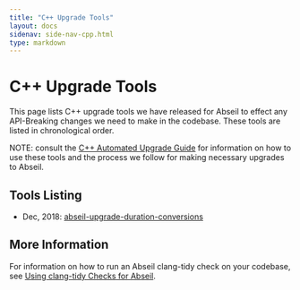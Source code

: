 ```yaml
---
title: "C++ Upgrade Tools"
layout: docs
sidenav: side-nav-cpp.html
type: markdown
---
```


# C++ Upgrade Tools

This page lists C++ upgrade tools we have released for Abseil to effect any
API-Breaking changes we need to make in the codebase. These tools are listed in
chronological order.

NOTE: consult the [C++ Automated Upgrade Guide][api-upgrades-guide] for
information on how to use these tools and the process we follow for making
necessary upgrades to Abseil.

## Tools Listing

* Dec, 2018: [abseil-upgrade-duration-conversions](duration-conversions)

## More Information

For information on how to run an Abseil clang-tidy check on your codebase,
see [Using clang-tidy Checks for Abseil][clang-tidy-guide].

[api-upgrades-guide]: /docs/cpp/tools/api-upgrades
[clang-tidy-guide]: /docs/cpp/tools/clang-tidy
